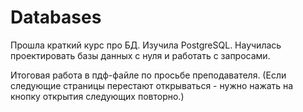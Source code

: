 # Databases
Прошла краткий курс про БД.
Изучила PostgreSQL.
Научилась проектировать базы данных с нуля и работать с запросами.

Итоговая работа в пдф-файле по просьбе преподавателя.
(Если следующие страницы перестают открываться - нужно нажать на кнопку открытия следующих повторно.)
